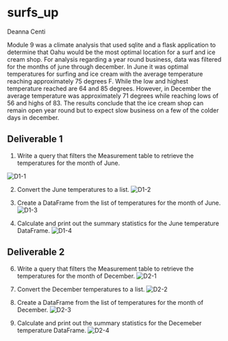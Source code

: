 # surfs_up
Deanna Centi

Module 9 was a climate analysis that used sqlite and a flask application to determine that Oahu would be the most optimal location for a surf and ice cream shop. For analysis regarding a year round business, data was filtered for the months of june through december. In June it was optimal temperatures for surfing and ice cream with the average temperature reaching approximately 75 degrees F. While the low and highest temperature reached are 64 and 85 degrees. However, in December the average temperature was approximately 71 degrees while reaching lows of 56 and highs of 83. The results conclude that the ice cream shop can remain open year round but to expect slow business on a few of the colder days in december.

## Deliverable 1
1. Write a query that filters the Measurement table to retrieve the temperatures for the month of June. 

![D1-1](https://user-images.githubusercontent.com/69988487/214156059-ca8695fe-f3ca-447f-91e0-84c7c94a285a.png)

2. Convert the June temperatures to a list.
![D1-2](https://user-images.githubusercontent.com/69988487/214156068-c7a72d86-4273-461c-878c-a0713232475d.png)

3. Create a DataFrame from the list of temperatures for the month of June. 
![D1-3](https://user-images.githubusercontent.com/69988487/214156076-9708b689-4ee6-437a-b26d-f834b4cfa2ae.png)

4. Calculate and print out the summary statistics for the June temperature DataFrame.
![D1-4](https://user-images.githubusercontent.com/69988487/214156090-e2f9a3f4-ad27-41d7-a62f-fa10b76c54fa.png)


## Deliverable 2
6. Write a query that filters the Measurement table to retrieve the temperatures for the month of December.
![D2-1](https://user-images.githubusercontent.com/69988487/214156102-9aee1ddb-9924-46c6-ab7b-96104a2e7e50.png)

7. Convert the December temperatures to a list.
![D2-2](https://user-images.githubusercontent.com/69988487/214156118-1f90292d-9f03-42e0-b031-155b0461ddff.png)

8. Create a DataFrame from the list of temperatures for the month of December. 
![D2-3](https://user-images.githubusercontent.com/69988487/214156125-63a5aa43-704c-47cd-8fc5-a3b9a446f435.png)

9. Calculate and print out the summary statistics for the Decemeber temperature DataFrame.
![D2-4](https://user-images.githubusercontent.com/69988487/214156137-f5c82e6e-6500-44bf-b77a-afc3501187d2.png)
